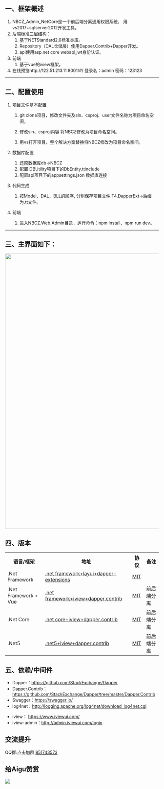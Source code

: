 一、框架概述 
-------------
1. NBCZ_Admin_NetCore是一个前后端分离通用权限系统， 用vs2017+sqlserver2012开发工具。
2. 后端标准三层结构：
   1. 基于NETStandard2.0标准类库。
   2. Repository（DAL仓储层）使用Dapper.Contrib+Dapper开发。
   3. api使用asp.net core webapi,jwt身份认证。
3. 前端
   1. 基于vue的iview框架。
4. 在线预览http://122.51.213.11:8001/#/ 登录名：admin 密码：123123
--------  

二、配置使用
-------------------
1. 项目文件基本配置
    1. git clone项目，修改文件夹及sln、csproj、user文件名称为项目命名空间。

    2. 修改sln、csproj内容 将NBCZ修改为项目命名空间。

    3. 用vs打开项目，整个解决方案替换将NBCZ修改为项目命名空间。

2. 数据库配置
    1. 还原数据库db→NBCZ
    2. 配置 DBUtility项目下的DbEntity.ttinclude
    3. 配置api项目下的appsettings.json 数据库连接

3. 代码生成
    1. 按Model、DAL、BLL的顺序, 分别保存项目文件 T4.DapperExt→后缀为.tt文件。
	
4. 前端
    1. 进入NBCZ.Web.Admin目录，运行命令：npm install、npm run dev。
----------

三、主界面如下：
---------------
<img src="https://github.com/chi8708/NBCZ_Admin_NetCore/blob/master/main.png" width="900px;">

四、版本
---------------
<table>
<tr><th>语言/框架</th><th>地址</th><th>协议</th><th>备注</th></tr>
<tr>
	<td>.Net Framework</td>
	<td><a href="https://github.com/chi8708/NBCZ_Admin" >.net framework+layui+dapper-extensions</a> </td>
	<td><a href="https://github.com/chi8708/NBCZ_Admin/blob/master/LICENSE" target="_blank" >MIT</a></td>
	<td></td>	
</tr>
<tr>
	<td>.Net Framework + Vue </td>
	<td><a href="https://github.com/chi8708/NBCZ_Admin_Vue" >.net framework+iview+dapper.contrib</a> </td>
	<td><a href="https://github.com/chi8708/NBCZ_Admin_Vue/blob/master/LICENSE" target="_blank" >MIT</a></td>
	<td>前后端分离</td>	
</tr>
<tr>
	<td>.Net Core</td>
	<td><a href="https://github.com/chi8708/NBCZ_Admin_NetCore" >.net core+iview+dapper.contrib</a> </td>
	<td><a href="https://github.com/chi8708/NBCZ_Admin_NetCore/blob/master/LICENSE" target="_blank" >MIT</a></td>
	<td>前后端分离</td>
</tr>
<tr>
	<td>.Net5</td>
	<td><a href="https://github.com/chi8708/CNet_Admin" >.net5+iview+dapper.contrib</a> </td>
	<td><a href="https://github.com/chi8708/CNet_Admin/blob/main/LICENSE" target="_blank" >MIT</a></td>
	<td>前后端分离</td>
</tr>
</table>

五、依赖/中间件
--------------------------
- Dapper：https://github.com/StackExchange/Dapper
- Dapper.Contrib：https://github.com/StackExchange/Dapper/tree/master/Dapper.Contrib
- Swagger：https://swagger.io/
- log4net：http://logging.apache.org/log4net/download_log4net.cgi

* iview： https://www.iviewui.com/
* iview-admin：http://admin.iviewui.com/login

交流提升
-------------
QQ群:点击加群  <a href='https://jq.qq.com/?_wv=1027&k=4je1frWy' target="_blank" >851743573  </a>

给Aigu赞赏
-----------------
<img src="https://github.com/chi8708/NBCZ/blob/master/zs.jpg" />



